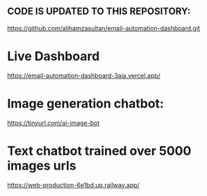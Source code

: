 ## CODE IS UPDATED TO THIS REPOSITORY:
https://github.com/alihamzasultan/email-automation-dashboard.git

# Live Dashboard
https://email-automation-dashboard-3aia.vercel.app/

# Image generation chatbot:
https://tinyurl.com/ai-image-bot

# Text chatbot trained over 5000 images urls
https://web-production-6e1bd.up.railway.app/

